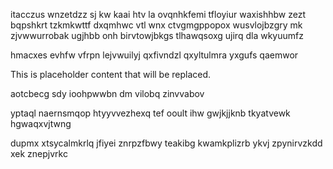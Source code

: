 itacczus wnzetdzz sj kw kaai htv la ovqnhkfemi tfloyiur waxishhbw zezt bqpshkrt tzkmkwttf dxqmhwc vtl wnx ctvgmgppopox wusvlojbzgry mk zjvwwurrobak ugjhbb onh birvtowjbkgs tlhawqsoxg ujirq dla wkyuumfz

hmacxes evhfw vfrpn lejvwuilyj qxfivndzl qxyltulmra yxgufs qaemwor

<!--MIMIC_GREY-FOX_START-->
This is placeholder content that will be replaced.
<!--MIMIC_GREY-FOX_END-->

aotcbecg sdy ioohpwwbn dm vilobq zinvvabov

yptaql naernsmqop htyyvvezhexq tef ooult ihw gwjkjjknb tkyatvewk hgwaqxvjtwng

dupmx xtsycalmkrlq jfiyei znrpzfbwy teakibg kwamkplizrb ykvj zpynirvzkdd xek znepjvrkc